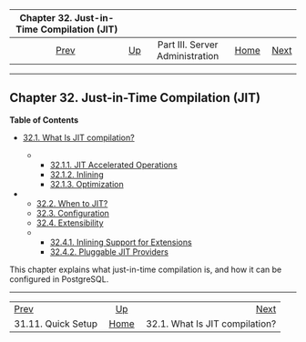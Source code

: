 <!--?xml version="1.0" encoding="UTF-8" standalone="no"?-->

|             Chapter 32. Just-in-Time Compilation (JIT)             |                                                    |                                 |                                                       |                                                           |
| :----------------------------------------------------------------: | :------------------------------------------------- | :-----------------------------: | ----------------------------------------------------: | --------------------------------------------------------: |
| [Prev](logical-replication-quick-setup.html "31.11. Quick Setup")  | [Up](admin.html "Part III. Server Administration") | Part III. Server Administration | [Home](index.html "PostgreSQL 17devel Documentation") |  [Next](jit-reason.html "32.1. What Is JIT compilation?") |

***

## Chapter 32. Just-in-Time Compilation (JIT)

**Table of Contents**

*   [32.1. What Is JIT compilation?](jit-reason.html)

    *   *   [32.1.1. JIT Accelerated Operations](jit-reason.html#JIT-ACCELERATED-OPERATIONS)
        *   [32.1.2. Inlining](jit-reason.html#JIT-INLINING)
        *   [32.1.3. Optimization](jit-reason.html#JIT-OPTIMIZATION)

*   *   [32.2. When to JIT?](jit-decision.html)
    *   [32.3. Configuration](jit-configuration.html)
    *   [32.4. Extensibility](jit-extensibility.html)

    <!---->

    *   *   [32.4.1. Inlining Support for Extensions](jit-extensibility.html#JIT-EXTENSIBILITY-BITCODE)
        *   [32.4.2. Pluggable JIT Providers](jit-extensibility.html#JIT-PLUGGABLE)

[]()[]()

This chapter explains what just-in-time compilation is, and how it can be configured in PostgreSQL.

***

|                                                                    |                                                       |                                                           |
| :----------------------------------------------------------------- | :---------------------------------------------------: | --------------------------------------------------------: |
| [Prev](logical-replication-quick-setup.html "31.11. Quick Setup")  |   [Up](admin.html "Part III. Server Administration")  |  [Next](jit-reason.html "32.1. What Is JIT compilation?") |
| 31.11. Quick Setup                                                 | [Home](index.html "PostgreSQL 17devel Documentation") |                            32.1. What Is JIT compilation? |
